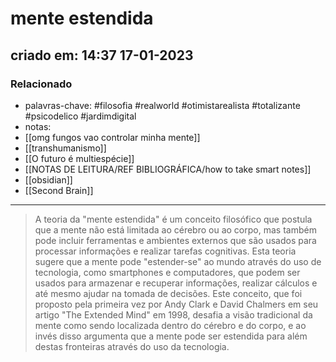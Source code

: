 # mente estendida
## criado em: 14:37 17-01-2023

### Relacionado
- palavras-chave: #filosofia #realworld #otimistarealista #totalizante #psicodelico #jardimdigital 
- notas: 
- [[omg fungos vao controlar minha mente]]
- [[transhumanismo]]
- [[O futuro é multiespécie]]
- [[NOTAS DE LEITURA/REF BIBLIOGRÁFICA/how to take smart notes]]
- [[obsidian]]
- [[Second Brain]]
---
>A teoria da "mente estendida" é um conceito filosófico que postula que a mente não está limitada ao cérebro ou ao corpo, mas também pode incluir ferramentas e ambientes externos que são usados para processar informações e realizar tarefas cognitivas. Esta teoria sugere que a mente pode "estender-se" ao mundo através do uso de tecnologia, como smartphones e computadores, que podem ser usados para armazenar e recuperar informações, realizar cálculos e até mesmo ajudar na tomada de decisões. Este conceito, que foi proposto pela primeira vez por Andy Clark e David Chalmers em seu artigo "The Extended Mind" em 1998, desafia a visão tradicional da mente como sendo localizada dentro do cérebro e do corpo, e ao invés disso argumenta que a mente pode ser estendida para além destas fronteiras através do uso da tecnologia.